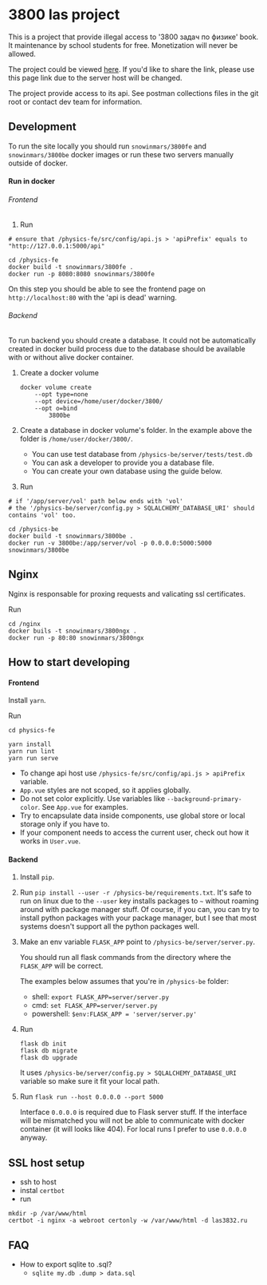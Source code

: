 # 3800 las project

This is a project that provide illegal access to '3800 задач по физике' book. It maintenance by school students for free. Monetization will never be allowed.

The project could be viewed [here](http://ec2-35-157-38-27.eu-central-1.compute.amazonaws.com/). If you'd like to share the link, please use this page link due to the server host will be changed.

The project provide access to its api. See postman collections files in the git root or contact dev team for information.

## Development

To run the site locally you should run `snowinmars/3800fe` and `snowinmars/3800be` docker images or run these two servers manually outside of docker.

#### Run in docker

###### Frontend

1. Run
```
# ensure that /physics-fe/src/config/api.js > 'apiPrefix' equals to "http://127.0.0.1:5000/api"

cd /physics-fe
docker build -t snowinmars/3800fe .
docker run -p 8080:8080 snowinmars/3800fe
```

On this step you should be able to see the frontend page on `http://localhost:80` with the 'api is dead' warning.

###### Backend

To run backend you should create a database. It could not be automatically created in docker build process due to the database should be available with or without alive docker container.

1. Create a docker volume
    ```
    docker volume create
        --opt type=none
        --opt device=/home/user/docker/3800/
        --opt o=bind
            3800be
    ```
   
1. Create a database in docker volume's folder. In the example above the folder is `/home/user/docker/3800/`.
    
    - You can use test database from `/physics-be/server/tests/test.db`
    - You can ask a developer to provide you a database file.
    - You can create your own database using the guide below.

1. Run
```
# if '/app/server/vol' path below ends with 'vol'
# the '/physics-be/server/config.py > SQLALCHEMY_DATABASE_URI' should contains 'vol' too.

cd /physics-be
docker build -t snowinmars/3800be .
docker run -v 3800be:/app/server/vol -p 0.0.0.0:5000:5000 snowinmars/3800be
```

## Nginx

Nginx is responsable for proxing requests and valicating ssl certificates.

Run
```
cd /nginx
docker buils -t snowinmars/3800ngx .
docker run -p 80:80 snowinmars/3800ngx
```

## How to start developing

#### Frontend

Install `yarn`.

Run

```
cd physics-fe

yarn install
yarn run lint
yarn run serve
```

- To change api host use `/physics-fe/src/config/api.js > apiPrefix` variable.
- `App.vue` styles are not scoped, so it applies globally.
- Do not set color explicitly. Use variables like `--background-primary-color`. See `App.vue` for examples.
- Try to encapsulate data inside components, use global store or local storage only if you have to.
- If your component needs to access the current user, check out how it works in `User.vue`.

#### Backend

1. Install `pip`.

1. Run `pip install --user -r /physics-be/requirements.txt`. It's safe to run on linux due to the `--user` key installs packages to `~` without roaming around with package manager stuff. Of course, if you can, you can try to install python packages with your package manager, but I see that most systems doesn't support all the python packages well.

1. Make an env variable `FLASK_APP` point to `/physics-be/server/server.py`.

    You should run all flask commands from the directory where the `FLASK_APP` will be correct.
    
    The examples below assumes that you're in `/physics-be` folder:
    
    - shell: `export FLASK_APP=server/server.py`
    - cmd: `set FLASK_APP=server/server.py`
    - powershell: `$env:FLASK_APP = 'server/server.py'`

1. Run
    ```
    flask db init
    flask db migrate
    flask db upgrade
    ```

    It uses `/physics-be/server/config.py > SQLALCHEMY_DATABASE_URI` variable so make sure it fit your local path.
   
1. Run `flask run --host 0.0.0.0 --port 5000`

    Interface `0.0.0.0` is required due to Flask server stuff. If the interface will be mismatched you will not be able to communicate with docker container (it will looks like 404). For local runs I prefer to use `0.0.0.0` anyway.

## SSL host setup

* ssh to host
* instal `certbot`
* run
```
mkdir -p /var/www/html
certbot -i nginx -a webroot certonly -w /var/www/html -d las3832.ru
```

## FAQ

- How to export sqlite to .sql?
    - `sqlite my.db .dump > data.sql`
